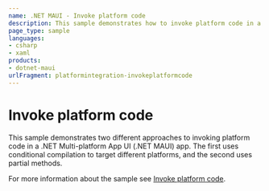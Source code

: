 ```yaml
---
name: .NET MAUI - Invoke platform code
description: This sample demonstrates how to invoke platform code in a .NET MAUI app.
page_type: sample
languages:
- csharp
- xaml
products:
- dotnet-maui
urlFragment: platformintegration-invokeplatformcode
---
```


# Invoke platform code

This sample demonstrates two different approaches to invoking platform code in a .NET Multi-platform App UI (.NET MAUI) app. The first uses conditional compilation to target different platforms, and the second uses partial methods.

For more information about the sample see [Invoke platform code](https://docs.microsoft.com/dotnet/maui/platform-integration/invoke-platform-code).
